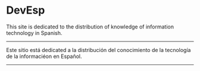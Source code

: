 
# DevEsp



This site is dedicated to the distribution of knowledge of information technology in Spanish.

---

Este sitio está dedicated a la distribución del conocimiento de la tecnología de la informaciéon en Español.

---
